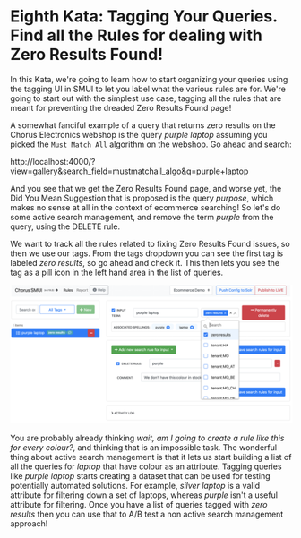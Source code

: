 # Eighth Kata: Tagging Your Queries.  Find all the Rules for dealing with Zero Results Found!

In this Kata, we're going to learn how to start organizing your queries using the tagging UI in SMUI to let you
label what the various rules are for.  We're going to start out with the simplest use case, tagging all the rules
that are meant for preventing the dreaded Zero Results Found page!

A somewhat fanciful example of a query that returns zero results on the Chorus Electronics webshop is the query
_purple laptop_ assuming you picked the `Must Match All` algorithm on the webshop.   Go ahead and search:

http://localhost:4000/?view=gallery&search_field=mustmatchall_algo&q=purple+laptop

And you see that we get the Zero Results Found page, and worse yet, the Did You Mean Suggestion that is
proposed is the query _purpose_, which makes no sense at all in the context of ecommerce searching!   So
let's do some active search management, and remove the term _purple_ from the query, using the DELETE rule.

We want to track all the rules related to fixing Zero Results Found issues, so then we use our tags.  From the tags
dropdown you can see the first tag is labeled _zero results_, so go ahead and check it.   This then lets you see
the tag as a pill icon in the left hand area in the list of queries.  

![Tagging Your Queries](008_tagging_your_queries.png)

You are probably already thinking _wait, am I going to create a rule like this for every colour?_, and thinking that is an impossible task.   The wonderful thing about active search management is that it lets us start building a list of all the queries for _laptop_ that have colour as an attribute.   Tagging queries like _purple laptop_ starts creating a dataset that can be used for testing potentially automated solutions.   For example, _silver laptop_ is a valid attribute for filtering down a set of laptops, whereas _purple_ isn't a useful attribute for filtering.   Once you have a list of queries tagged with _zero results_ then you can use that to A/B test a non active search management approach!
